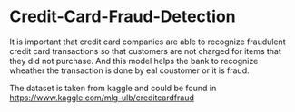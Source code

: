 # Credit-Card-Fraud-Detection

It is important that credit card companies are able to recognize fraudulent credit card transactions so that customers are not charged for items that they did not purchase.
And this model helps the bank to recognize wheather the transaction is done by eal coustomer or it is fraud.

The dataset is taken from kaggle and could be found in https://www.kaggle.com/mlg-ulb/creditcardfraud
